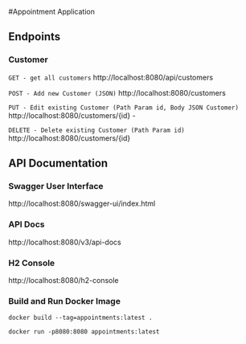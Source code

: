 #Appointment Application

## Endpoints

### Customer

`GET - get all customers` 
http://localhost:8080/api/customers

`POST - Add new Customer (JSON)`
http://localhost:8080/customers 

`PUT - Edit existing Customer (Path Param id, Body JSON Customer)`
http://localhost:8080/customers/{id} -

`DELETE - Delete existing Customer (Path Param id)`
http://localhost:8080/customers/{id}

## API Documentation

### Swagger User Interface
http://localhost:8080/swagger-ui/index.html

### API Docs
http://localhost:8080/v3/api-docs

### H2 Console
http://localhost:8080/h2-console

### Build and Run Docker Image

`docker build --tag=appointments:latest .`

`docker run -p8080:8080 appointments:latest`